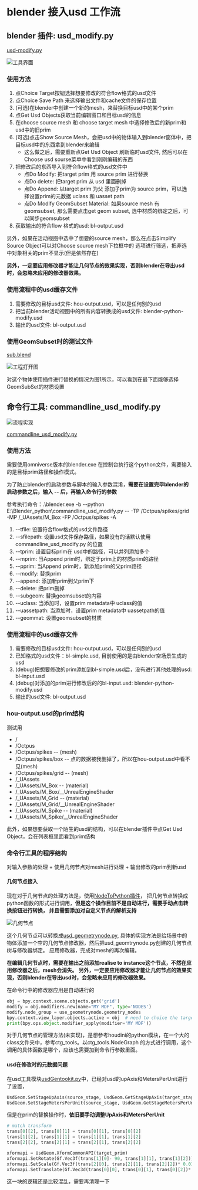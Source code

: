# blender 接入usd 工作流

## blender 插件: usd_modify.py
[usd-modify.py](/usd_modify.py)

![工具界面](/pic/blender插件界面.png)

### 使用方法
1. 点Choice Target按钮选择想要修改的符合flow格式的usd文件
2. 点Choice Save Path 来选择输出文件和cache文件的保存位置
3. (可选)在blender中创建一个新的mesh，来替换目标usd中的某个prim
4. 点Get Usd Objects获取当前编辑窗口和目标usd的信息
5. 在choose source mesh 和 choose target mesh 中选择修改后的新prim和usd中的旧prim
6. (可选)点击Show Source Mesh，会把usd中的物体输入到blender窗体中，把目标usd中的东西拿到blender来编辑
   - 这么做之后，需要重新点Get Usd Object 刷新临时usd文件, 然后可以在Choose usd sourse菜单中看到刚刚编辑的东西
7. 把修改后的东西导入到符合flow格式的usd文件中
   -  点Do Modify: 把target prim 用 source prim 进行替换
   -  点Do delete: 把target prim 从 usd 里面删掉
   -  点Do Append: 以target prim 为父 添加子prim为 source prim，可以选择设置prim的元数据 uclass 和 uasset path
   -  点Do Modify GeomSubset Material: 如果source mesh 有 geomsubset, 那么需要点击get geom subset, 选中材质的绑定之后，可以同步geomsubset
8. 获取输出的符合flow 格式的usd: bl-output.usd

另外，如果在活动视图中选中了想要的source mesh，那么在点击Simplify Source Object可以对Choose source mesh下拉框中的
选项进行筛选，把非选中对象相关的prim不显示(但是依然存在)

**另外，一定要应用修改器才能让几何节点的效果实现，否则blender在导出usd时，会忽略未应用的修改器效果。**

### 使用流程中的usd缓存文件

1. 需要修改的目标usd文件: hou-output.usd，可以是任何别的usd
2. 把当前blender活动视图中的所有内容转换成的usd文件: blender-python-modify.usd
3. 输出的usd文件: bl-output.usd

### 使用GeomSubset时的测试文件

[sub.blend](/BlenderPlugin/sub.blend)

![工程打开图](/pic/sub.png)

对这个物体使用插件进行替换的情况为图1所示，可以看到在最下面能够选择GeomSubSet的材质设置

## 命令行工具: commandline_usd_modify.py
![流程实现](/pic/blender插件工作流程'commandline'.png)

[commandline_usd_modify.py](/commandline_usd_modify.py)

### 使用方法

需要使用omniverse版本的blender.exe 在控制台执行这个python文件，需要输入的是目标prim路径和操作模式。

为了防止blender的启动参数与脚本的输入参数混淆，**需要在设置完毕blender的启动参数之后，输入 -- 后，再输入命令行的参数**

参考执行命令：.\blender.exe -b --python E:\Blender_python\commandline_usd_modify.py -- -TP /Octpus/spikes/grid -MP /_UAssets/M_Box -FP /Octpus/spikes -A

1. --tfile: 设置符合flow格式的usd文件路径
2. --sfilepath: 设置usd文件保存路径，如果没有的话默认使用commandline_usd_modify.py 的位置
3. --tprim: 设置目标prim在 usd中的路径，可以并列添加多个
4. --mprim: 当Append prim时，绑定于prim上的材质prim的路径
5. --pprim: 当Append prim时，新添加prim的父prim路径
6. --modify: 替换prim
7. --append: 添加新prim到父prim下
8. --delete: 把prim删掉
9. --subgeom: 替换geomsubset的内容
10. --uclass: 当添加时，设置prim metadata中 uclass的值
11. --uassetpath: 当添加时，设置prim metadata中 uassetpath的值
12. --geommat: 设置geomsubset的材质

### 使用流程中的usd缓存文件

1. 需要修改的目标usd文件: hou-output.usd，可以是任何别的usd
2. 已知格式的usd文件：bl-simple.usd, 目前使用的是由blender空场景生成的usd
3. (debug)把想要修改的prim添加到bl-simple.usd后，没有进行其他处理的usd: bl-input.usd
4. (debug)对添加的prim进行修改后的的bl-input.usd: blender-python-modify.usd
5. 输出的usd文件: bl-output.usd

### hou-output.usd的prim结构

测试用
- / 
- /Octpus 
- /Octpus/spikes -- (mesh)
- /Octpus/spikes/box -- 点的数据被我删掉了，所以在hou-output.usd中看不见(mesh)
- /Octpus/spikes/grid -- (mesh)
- /_UAssets 
- /_UAssets/M_Box -- (material)
- /_UAssets/M_Box/__UnrealEngineShader 
- /_UAssets/M_Grid -- (material)
- /_UAssets/M_Grid/__UnrealEngineShader 
- /_UAssets/M_Spike -- (material)
- /_UAssets/M_Spike/__UnrealEngineShader

此外，如果想要获取一个陌生的usd的结构，可以在blender插件中点Get Usd Object，会在列表框里面看到prim结构

### 命令行工具的程序结构

对输入参数的处理 + 使用几何节点对mesh进行处理 + 输出修改的prim到新usd

#### 几何节点接入

现在对于几何节点的处理方法是，使用[NodeToPython插件](https://github.com/BrendanParmer/NodeToPython)，
把几何节点转换成python函数的形式进行调用，**但是这个操作目前不是自动进行，需要手动点击转换按钮进行转换，
并且需要添加对自定义节点的解析支持**

![几何节点](/pic/geonodes.png)

这个几何节点可以转换成[usd_geometrynode.py](/use_geometrynode.py), 
具体的实现方法是给场景中的物体添加一个空的几何节点修改器，然后把usd_geomtrynode.py创建的几何节点树与修改器绑定。
应用修改器，完成对mesh的再次编辑。

**在编辑几何节点时，需要在输出之前添加realise to instance这个节点，不然在应用修改器之后，mesh会消失。**
**另外，一定要应用修改器才能让几何节点的效果实现，否则blender在导出usd时，会忽略未应用的修改器效果。**

在命令行中的修改器应用是自动进行的
```python
obj = bpy.context.scene.objects.get('grid')
modify = obj.modifiers.new(name="MY MDF", type='NODES')
modify.node_group = use_geometrynode.geometry_nodes
bpy.context.view_layer.objects.active = obj  # need to choice the target mesh
print(bpy.ops.object.modifier_apply(modifier='MY MDF'))
```

对于几何节点的管理方法(未实现)，是想参考houdini的python模块，在一个大的class文件夹中，参考ctg_tools。以ctg_tools.NodeGraph
的方式进行调用，这个调用的具体函数是哪个，应该也需要加到命令行参数里面。

#### usd在修改时的元数据问题

在usd工具模块[usdGentookit.py](/usdGenTookit.py)中，已经对usd的upAxis和MetersPerUnit进行了设置，
``` Python
UsdGeom.SetStageUpAxis(source_stage, UsdGeom.GetStageUpAxis(target_stage))
UsdGeom.SetStageMetersPerUnit(source_stage, UsdGeom.GetStageMetersPerUnit(target_stage))
```
但是在prim的替换操作时，**依旧要手动调整UpAxis和MetersPerUnit**

``` Python
# match transform
trans[0][2], trans[0][1] = trans[0][1], trans[0][2]
trans[1][2], trans[1][1] = trans[1][1], trans[1][2]
trans[2][2], trans[2][1] = trans[2][1], trans[2][2]

xformapi = UsdGeom.XformCommonAPI(target_prim)
xformapi.SetRotate(Gf.Vec3f(trans[1][0]- 90, trans[1][1], trans[1][2]))
xformapi.SetScale(Gf.Vec3f(trans[2][0], trans[2][1], trans[2][2])* 0.01)
xformapi.SetTranslate(Gf.Vec3d(trans[0][0], trans[0][1], trans[0][2])* 0.01)
```
这一块的逻辑还是比较混乱，需要再清理一下

